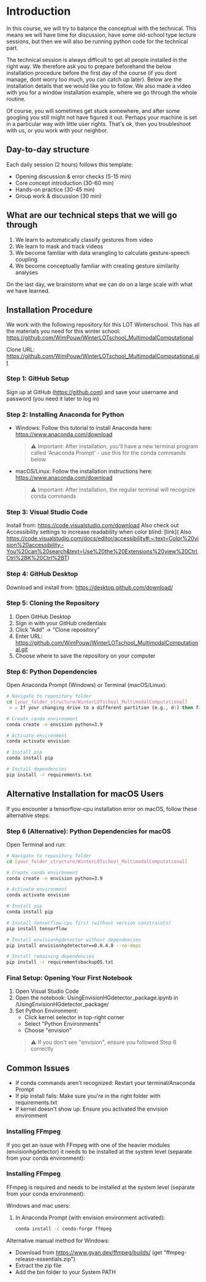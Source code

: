 # Introduction

In this course, we will try to balance the conceptual with the technical. This means we will have time for discussion, have some old-school type lecture sessions, but then we will also be running python code for the technical part.

The technical session is always difficult to get all people installed in the right way. We therefore ask you to prepare beforehand the below installation procedure before the first day of the course (if you dont manage, dont worry too much, you can catch up later). Below are the installation details that we would like you to follow. We also made a video with you for a window installation example, where we go through the whole routine.

Of course, you will sometimes get stuck somewhere, and after some googling you still might not have figured it out. Perhaps your machine is set in a particular way with little user rights. That's ok, then you troubleshoot with us, or you work with your neighbor.

## Day-to-day structure

Each daily session (2 hours) follows this template:
* Opening discussion & error checks (5-15 min)
* Core concept introduction (30-60 min)
* Hands-on practice (30-45 min)
* Group work & discussion (30 min)

## What are our technical steps that we will go through

1. We learn to automatically classify gestures from video
2. We learn to mask and track videos
3. We become familiar with data wrangling to calculate gesture-speech coupling
4. We become conceptually familiar with creating gesture similarity analyses

On the last day, we brainstorm what we can do on a large scale with what we have learned.

## Installation Procedure

We work with the following repository for this LOT Winterschool. This has all the materials you need for this winter school:
https://github.com/WimPouw/WinterLOTschool_MultimodalComputational

Clone URL: https://github.com/WimPouw/WinterLOTschool_MultimodalComputational.git

### Step 1: GitHub Setup
Sign up at GitHub (https://github.com) and save your username and password (you need it later to log in)

### Step 2: Installing Anaconda for Python
- Windows: Follow this tutorial to install Anaconda here: https://www.anaconda.com/download
  > ⚠️ Important: After installation, you'll have a new terminal program called 'Anaconda Prompt' - use this for the conda commands below

- macOS/Linux: Follow the installation instructions here: https://www.anaconda.com/download
  > ⚠️ Important: After installation, the regular terminal will recognize conda commands

### Step 3: Visual Studio Code
Install from: https://code.visualstudio.com/download
Also check out Accessibility settings to increase readability when color blind: [link](
Also https://code.visualstudio.com/docs/editor/accessibility#:~:text=Color%20vision%20accessibility,-You%20can%20search&text=Use%20the%20Extensions%20view%20Ctrl,Ctrl%2BK%20Ctrl%2BT)

### Step 4: GitHub Desktop
Download and install from: https://desktop.github.com/download/

### Step 5: Cloning the Repository
1. Open GitHub Desktop
2. Sign in with your GitHub credentials
3. Click "Add" → "Clone repository" 
4. Enter URL: https://github.com/WimPouw/WinterLOTschool_MultimodalComputational.git
5. Choose where to save the repository on your computer

### Step 6: Python Dependencies
Open Anaconda Prompt (Windows) or Terminal (macOS/Linux):

```bash
# Navigate to repository folder
cd [your_folder_structure/WinterLOTschool_MultimodalComputational]
 > ⚠️ If your changing drive to a different partition (e.g., d:) then first enter in "d:" and then cd to your location d:/your_folder_structure/WinterLOTschool_MultimodalComputational

# Create conda environment
conda create -n envision python=3.9

# Activate environment
conda activate envision

# Install pip
conda install pip

# Install dependencies
pip install -r requirements.txt
```
## Alternative Installation for macOS Users

If you encounter a tensorflow-cpu installation error on macOS, follow these alternative steps:

### Step 6 (Alternative): Python Dependencies for macOS
Open Terminal and run:

```bash
# Navigate to repository folder
cd [your_folder_structure/WinterLOTschool_MultimodalComputational]

# Create conda environment
conda create -n envision python=3.9

# Activate environment
conda activate envision

# Install pip
conda install pip

# Install tensorflow-cpu first (without version constraints)
pip install tensorflow

# Install envisionhgdetector without dependencies
pip install envisionhgdetector==0.0.4.8 --no-deps

# Install remaining dependencies
pip install -r requirementsbackupOS.txt
```

### Final Setup: Opening Your First Notebook

1. Open Visual Studio Code
2. Open the notebook: UsingEnvisionHGdetector_package.ipynb in /UsingEnvisionHGdetector_package/
3. Set Python Environment:
   - Click kernel selector in top-right corner
   - Select "Python Environments"
   - Choose "envision"
   > ⚠️ If you don't see "envision", ensure you followed Step 6 correctly

## Common Issues
- If conda commands aren't recognized: Restart your terminal/Anaconda Prompt
- If pip install fails: Make sure you're in the right folder with requirements.txt
- If kernel doesn't show up: Ensure you activated the envision environment

### Installing FFmpeg
If you get an issue with FFmpeg with one of the heavier modules (envisionhgdetector) it needs to be installed at the system level (separate from your conda environment):

### Installing FFmpeg
FFmpeg is required and needs to be installed at the system level (separate from your conda environment):

Windows and mac users:
1. In Anaconda Prompt (with envision environment activated):
   ```bash
   conda install -c conda-forge ffmpeg
   ```
Alternative manual method for Windows:
- Download from https://www.gyan.dev/ffmpeg/builds/ (get "ffmpeg-release-essentials.zip")
- Extract the zip file
- Add the bin folder to your System PATH
